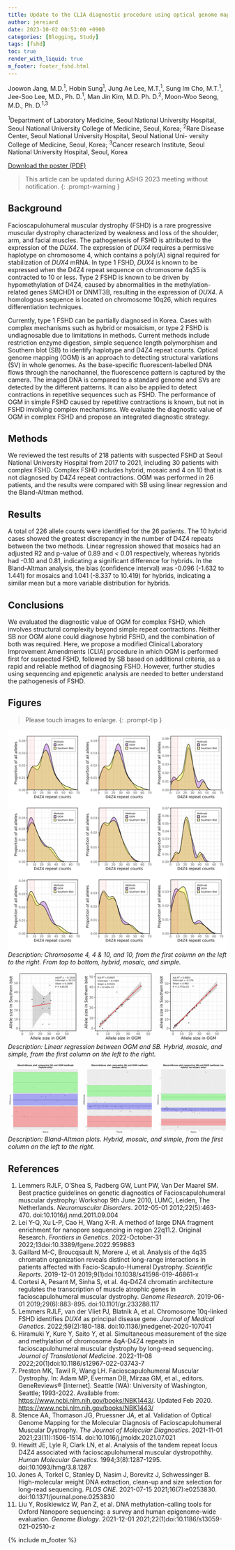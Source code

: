 ```yaml
---
title: Update to the CLIA diagnostic procedure using optical genome mapping for the diagnosis of facioscapulohumeral dystrophy
author: jereiard
date: 2023-10-02 00:53:00 +0900
categories: [Blogging, Study]
tags: [fshd]
toc: true
render_with_liquid: true
m_footer: footer_fshd.html
---
```


Joowon Jang, M.D.<sup>1</sup>, Hobin Sung<sup>1</sup>, Jung Ae Lee, M.T.<sup>1</sup>, Sung Im Cho, M.T.<sup>1</sup>, Jee-Soo Lee, M.D., Ph. D.<sup>1</sup>, Man Jin Kim, M.D. Ph. D.<sup>2</sup>, Moon-Woo Seong, M.D., Ph. D.<sup>1,3</sup>

<sup>1</sup>Department of Laboratory Medicine, Seoul National University Hospital, Seoul National University College of Medicine, Seoul, Korea;
<sup>2</sup>Rare Disease Center, Seoul National University Hospital, Seoul National Uni- versity College of Medicine, Seoul, Korea;
<sup>3</sup>Cancer research Institute, Seoul National University Hospital, Seoul, Korea

[Download the poster (PDF)](/assets/attachment/poster_ashg2023_fshd.pdf)

> This article can be updated during ASHG 2023 meeting without notification.
{: .prompt-warning }

## Background

Facioscapulohumeral muscular dystrophy (FSHD) is a rare progressive muscular dystrophy characterized by weakness and loss of the shoulder, arm, and facial muscles. The pathogenesis of FSHD is attributed to the expression of the _DUX4_. The expression of _DUX4_ requires a permissive haplotype on chromosome 4, which contains a poly(A) signal required for stabilization of _DUX4_ mRNA. In type 1 FSHD, _DUX4_ is known to be expressed when the D4Z4 repeat sequence on chromosome 4q35 is contracted to 10 or less. Type 2 FSHD is known to be driven by hypomethylation of D4Z4, caused by abnormalities in the methylation-related genes SMCHD1 or DNMT3B, resulting in the expression of _DUX4_. A homologous sequence is located on chromosome 10q26, which requires differentiation techniques.

Currently, type 1 FSHD can be partially diagnosed in Korea. Cases with complex mechanisms such as hybrid or mosaicism, or type 2 FSHD is undiagnosable due to limitations in methods. Current methods include restriction enzyme digestion, simple sequence length polymorphism and Southern blot (SB) to identify haplotype and D4Z4 repeat counts. Optical genome mapping (OGM) is an approach to detecting structural variations (SV) in whole genomes. As the base-specific fluorescent-labelled DNA flows through the nanochannel, the fluorescence pattern is captured by the camera. The imaged DNA is compared to a standard genome and SVs are detected by the different patterns. It can also be applied to detect contractions in repetitive sequences such as FSHD. The performance of OGM in simple FSHD caused by repetitive contractions is known, but not in FSHD involving complex mechanisms. We evaluate the diagnostic value of OGM in complex FSHD and propose an integrated diagnostic strategy.

## Methods

We reviewed the test results of 218 patients with suspected FSHD at Seoul National University Hospital from 2017 to 2021, including 30 patients with complex FSHD. Complex FSHD includes hybrid, mosaic and 4 on 10 that is not diagnosed by D4Z4 repeat contractions. OGM was performed in 26 patients, and the results were compared with SB using linear regression and the Bland-Altman method.

## Results

A total of 226 allele counts were identified for the 26 patients. The 10 hybrid cases showed the greatest discrepancy in the number of D4Z4 repeats between the two methods. Linear regression showed that mosaics had an adjusted R2 and p-value of 0.89 and < 0.01 respectively, whereas hybrids had -0.10 and 0.81, indicating a significant difference for hybrids. In the Bland-Altman analysis, the bias (confidence interval) was -0.096 (-1.632 to 1.441) for mosaics and 1.041 (-8.337 to 10.419) for hybrids, indicating a similar mean but a more variable distribution for hybrids.

## Conclusions

We evaluated the diagnostic value of OGM for complex FSHD, which involves structural complexity beyond simple repeat contractions. Neither SB nor OGM alone could diagnose hybrid FSHD, and the combination of both was required. Here, we propose a modified Clinical Laboratory Improvement Amendments (CLIA) procedure in which OGM is performed first for suspected FSHD, followed by SB based on additional criteria, as a rapid and reliable method of diagnosing FSHD. However, further studies using sequencing and epigenetic analysis are needed to better understand the pathogenesis of FSHD.

## Figures

> Please touch images to enlarge.
{: .prompt-tip }

![OGM-SB-ALLELES](/assets/img/density.jpg)
_Description: Chromosome 4, 4 & 10, and 10, from the first column on the left to the right. From top to bottom, hybrid, mosaic, and simple._

![OGM-SB-REGRESSION](/assets/img/regression.jpg)
_Description: Linear regression between OGM and SB. Hybrid, mosaic, and simple, from the first column on the left to the right._

![OGM-SB-ALLELES](/assets/img/ba.jpg)
_Description: Bland-Altman plots. Hybrid, mosaic, and simple, from the first column on the left to the right._

## References

1. Lemmers RJLF, O’Shea S, Padberg GW, Lunt PW, Van Der Maarel SM. Best practice guidelines on genetic diagnostics of Facioscapulohumeral muscular dystrophy: Workshop 9th June 2010, LUMC, Leiden, The Netherlands. *Neuromuscular Disorders*. 2012-05-01 2012;22(5):463-470. doi:10.1016/j.nmd.2011.09.004
2. Lei Y-Q, Xu L-P, Cao H, Wang X-R. A method of large DNA fragment enrichment for nanopore sequencing in region 22q11.2. Original Research. *Frontiers in Genetics*. 2022-October-31 2022;13doi:10.3389/fgene.2022.959883
3. Gaillard M-C, Broucqsault N, Morere J, et al. Analysis of the 4q35 chromatin organization reveals distinct long-range interactions in patients affected with Facio-Scapulo-Humeral Dystrophy. *Scientific Reports*. 2019-12-01 2019;9(1)doi:10.1038/s41598-019-46861-x
4. Cortesi A, Pesant M, Sinha S, et al. 4q-D4Z4 chromatin architecture regulates the transcription of muscle atrophic genes in facioscapulohumeral muscular dystrophy. *Genome Research*. 2019-06-01 2019;29(6):883-895. doi:10.1101/gr.233288.117
5. Lemmers RJLF, van der Vliet PJ, Blatnik A, et al. Chromosome 10q-linked FSHD identifies <em>_DUX4_</em> as principal disease gene. *Journal of Medical Genetics*. 2022;59(2):180-188. doi:10.1136/jmedgenet-2020-107041
6. Hiramuki Y, Kure Y, Saito Y, et al. Simultaneous measurement of the size and methylation of chromosome 4qA-D4Z4 repeats in facioscapulohumeral muscular dystrophy by long-read sequencing. *Journal of Translational Medicine*. 2022-11-08 2022;20(1)doi:10.1186/s12967-022-03743-7
7. Preston MK, Tawil R, Wang LH. Facioscapulohumeral Muscular Dystrophy. In: Adam MP, Everman DB, Mirzaa GM, et al., editors. GeneReviews® [Internet]. Seattle (WA): University of Washington, Seattle; 1993-2022. Available from: https://www.ncbi.nlm.nih.gov/books/NBK1443/. Updated Feb 2020. https://www.ncbi.nlm.nih.gov/books/NBK1443/
8. Stence AA, Thomason JG, Pruessner JA, et al. Validation of Optical Genome Mapping for the Molecular Diagnosis of Facioscapulohumeral Muscular Dystrophy. *The Journal of Molecular Diagnostics*. 2021-11-01 2021;23(11):1506-1514. doi:10.1016/j.jmoldx.2021.07.021
9. Hewitt JE, Lyle R, Clark LN, et al. Analysis of the tandem repeat locus D4Z4 associated with facioscapulohumeral muscular dystropothhy. *Human Molecular Genetics*. 1994;3(8):1287-1295. doi:10.1093/hmg/3.8.1287
10. Jones A, Torkel C, Stanley D, Nasim J, Borevitz J, Schwessinger B. High-molecular weight DNA extraction, clean-up and size selection for long-read sequencing. *PLOS ONE*. 2021-07-15 2021;16(7):e0253830. doi:10.1371/journal.pone.0253830
11. Liu Y, Rosikiewicz W, Pan Z, et al. DNA methylation-calling tools for Oxford Nanopore sequencing: a survey and human epigenome-wide evaluation. *Genome Biology*. 2021-12-01 2021;22(1)doi:10.1186/s13059-021-02510-z


{% include m_footer %}